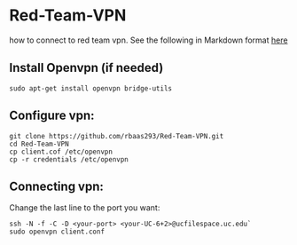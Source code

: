 # Red-Team-VPN
how to connect to red team vpn.
See the following in Markdown format [here](https://github.com/rbaas293/Red-Team-VPN)
## Install Openvpn (if needed)
`sudo apt-get install openvpn bridge-utils`

## Configure vpn:
```
git clone https://github.com/rbaas293/Red-Team-VPN.git
cd Red-Team-VPN
cp client.cof /etc/openvpn
cp -r credentials /etc/openvpn
```
## Connecting vpn:
Change the last line to the port you want:
```
ssh -N -f -C -D <your-port> <your-UC-6+2>@ucfilespace.uc.edu`
sudo openvpn client.conf
```



